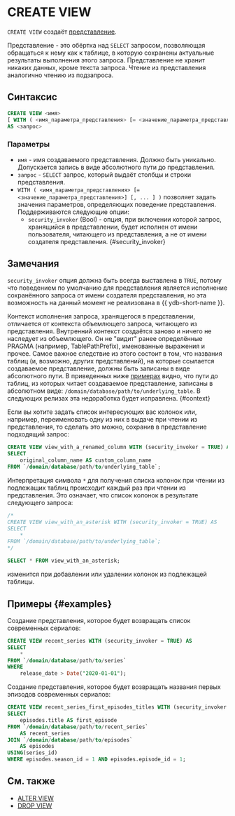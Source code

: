 # CREATE VIEW

`CREATE VIEW` создаёт [представление](../../../../concepts/datamodel/view).

Представление - это обёртка над `SELECT` запросом, позволяющая обращаться к нему как к таблице, в которую сохранены актуальные результаты выполнения этого запроса. Представление не хранит никаких данных, кроме текста запроса. Чтение из представления аналогично чтению из подзапроса.

## Синтаксис

```sql
CREATE VIEW <имя>
[ WITH ( <имя_параметра_представления> [= <значение_параметра_представления>] [, ... ] ) ]
AS <запрос>
```

### Параметры

* `имя` - имя создаваемого представления. Должно быть уникально. Допускается запись в виде абсолютного пути до представления.
* `запрос` - `SELECT` запрос, который выдаёт столбцы и строки представления.
* `WITH ( <имя_параметра_представления> [= <значение_параметра_представления>] [, ... ] )` позволяет задать значения параметров, определяющих поведение представления. Поддерживаются следующие опции:
  * `security_invoker` (Bool) - опция, при включении которой запрос, хранящийся в представлении, будет исполнен от имени пользователя, читающего из представления, а не от имени создателя представления. {#security_invoker}

## Замечания

`security_invoker` опция должна быть всегда выставлена в `TRUE`, потому что поведением по умолчанию для представления является исполнение сохранённого запроса от имени создателя представления, но эта возможность на данный момент не реализована в {{ ydb-short-name }}.

Контекст исполнения запроса, хранящегося в представлении, отличается от контекста объемлющего запроса, читающего из представления. Внутренний контекст создаётся заново и ничего не наследует из объемлющего. Он не "видит" ранее определённые PRAGMA (например, TablePathPrefix), именованные выражения и прочее. Самое важное следствие из этого состоит в том, что названия таблиц (и, возможно, других представлений), на которые ссылается создаваемое представление, должны быть записаны в виде абсолютного пути. В приведенных ниже [примерах](#examples) видно, что пути до таблиц, из которых читает создаваемое представление, записаны в абсолютном виде: `/domain/database/path/to/underlying_table`. В следующих релизах эта недоработка будет исправлена. {#context}

Если вы хотите задать список интересующих вас колонок или, например, переименовать одну из них в выдаче при чтении из представления, то сделать это можно, сохранив в представление подходящий запрос:
```sql
CREATE VIEW view_with_a_renamed_column WITH (security_invoker = TRUE) AS
SELECT
    original_column_name AS custom_column_name
FROM `/domain/database/path/to/underlying_table`;
```

Интерпретация символа `*` для получения списка колонок при чтении из подлежащих таблиц происходит каждый раз при чтении из представления. Это означает, что список колонок в результате следующего запроса:
```sql
/*
CREATE VIEW view_with_an_asterisk WITH (security_invoker = TRUE) AS
SELECT
    *
FROM `/domain/database/path/to/underlying_table`;
*/

SELECT * FROM view_with_an_asterisk;
```
изменится при добавлении или удалении колонок из подлежащей таблицы.

## Примеры {#examples}

Создание представления, которое будет возвращать список современных сериалов:

```sql
CREATE VIEW recent_series WITH (security_invoker = TRUE) AS
SELECT
    *
FROM `/domain/database/path/to/series`
WHERE
    release_date > Date("2020-01-01");
```

Создание представления, которое будет возвращать названия первых эпизодов современных сериалов:

```sql
CREATE VIEW recent_series_first_episodes_titles WITH (security_invoker = TRUE) AS
SELECT
    episodes.title AS first_episode
FROM `/domain/database/path/to/recent_series`
    AS recent_series
JOIN `/domain/database/path/to/episodes`
    AS episodes
USING(series_id)
WHERE episodes.season_id = 1 AND episodes.episode_id = 1;
```

## См. также

* [ALTER VIEW](alter-view.md)
* [DROP VIEW](drop-view.md)